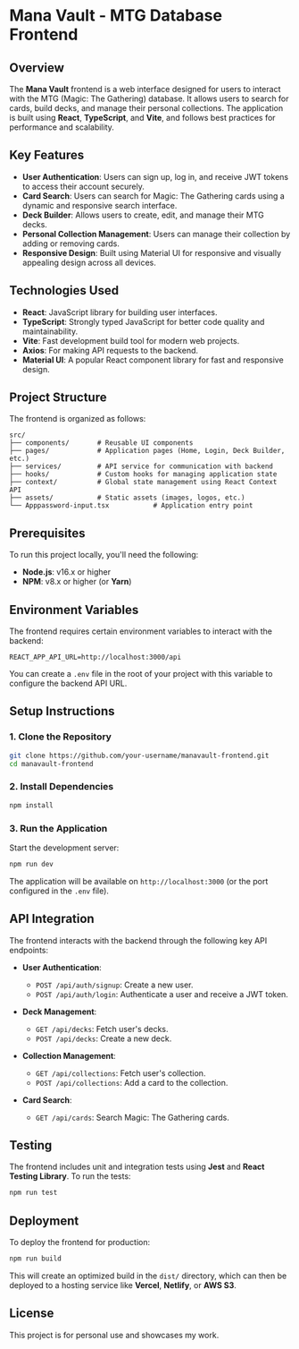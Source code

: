 
# Mana Vault - MTG Database Frontend

## Overview

The **Mana Vault** frontend is a web interface designed for users to interact with the MTG (Magic: The Gathering) database. It allows users to search for cards, build decks, and manage their personal collections. The application is built using **React**, **TypeScript**, and **Vite**, and follows best practices for performance and scalability.

## Key Features

- **User Authentication**: Users can sign up, log in, and receive JWT tokens to access their account securely.
- **Card Search**: Users can search for Magic: The Gathering cards using a dynamic and responsive search interface.
- **Deck Builder**: Allows users to create, edit, and manage their MTG decks.
- **Personal Collection Management**: Users can manage their collection by adding or removing cards.
- **Responsive Design**: Built using Material UI for responsive and visually appealing design across all devices.

## Technologies Used

- **React**: JavaScript library for building user interfaces.
- **TypeScript**: Strongly typed JavaScript for better code quality and maintainability.
- **Vite**: Fast development build tool for modern web projects.
- **Axios**: For making API requests to the backend.
- **Material UI**: A popular React component library for fast and responsive design.

## Project Structure

The frontend is organized as follows:

```
src/
├── components/       # Reusable UI components
├── pages/            # Application pages (Home, Login, Deck Builder, etc.)
├── services/         # API service for communication with backend
├── hooks/            # Custom hooks for managing application state
├── context/          # Global state management using React Context API
├── assets/           # Static assets (images, logos, etc.)
└── Apppassword-input.tsx           # Application entry point
```

## Prerequisites

To run this project locally, you'll need the following:

- **Node.js**: v16.x or higher
- **NPM**: v8.x or higher (or **Yarn**)

## Environment Variables

The frontend requires certain environment variables to interact with the backend:

```
REACT_APP_API_URL=http://localhost:3000/api
```

You can create a `.env` file in the root of your project with this variable to configure the backend API URL.

## Setup Instructions

### 1. **Clone the Repository**

```bash
git clone https://github.com/your-username/manavault-frontend.git
cd manavault-frontend
```

### 2. **Install Dependencies**

```bash
npm install
```

### 3. **Run the Application**

Start the development server:

```bash
npm run dev
```

The application will be available on `http://localhost:3000` (or the port configured in the `.env` file).

## API Integration

The frontend interacts with the backend through the following key API endpoints:

- **User Authentication**:
  - `POST /api/auth/signup`: Create a new user.
  - `POST /api/auth/login`: Authenticate a user and receive a JWT token.

- **Deck Management**:
  - `GET /api/decks`: Fetch user's decks.
  - `POST /api/decks`: Create a new deck.

- **Collection Management**:
  - `GET /api/collections`: Fetch user's collection.
  - `POST /api/collections`: Add a card to the collection.

- **Card Search**:
  - `GET /api/cards`: Search Magic: The Gathering cards.

## Testing

The frontend includes unit and integration tests using **Jest** and **React Testing Library**. To run the tests:

```bash
npm run test
```

## Deployment

To deploy the frontend for production:

```bash
npm run build
```

This will create an optimized build in the `dist/` directory, which can then be deployed to a hosting service like **Vercel**, **Netlify**, or **AWS S3**.

## License

This project is for personal use and showcases my work.
